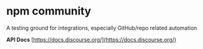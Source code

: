 # npm community

A testing ground for integrations, especially GitHub/repo related automation

**API Docs**
[https://docs.discourse.org/](https://docs.discourse.org/)
